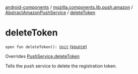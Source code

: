[android-components](../../index.md) / [mozilla.components.lib.push.amazon](../index.md) / [AbstractAmazonPushService](index.md) / [deleteToken](./delete-token.md)

# deleteToken

`open fun deleteToken(): `[`Unit`](https://kotlinlang.org/api/latest/jvm/stdlib/kotlin/-unit/index.html) [(source)](https://github.com/mozilla-mobile/android-components/blob/master/components/lib/push-amazon/src/main/java/mozilla/components/lib/push/amazon/AbstractAmazonPushService.kt#L49)

Overrides [PushService.deleteToken](../../mozilla.components.concept.push/-push-service/delete-token.md)

Tells the push service to delete the registration token.

